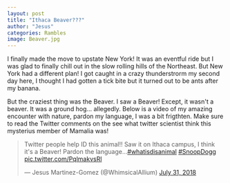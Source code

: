 ```yaml
---
layout: post
title: "Ithaca Beaver???"
author: "Jesus"
categories: Rambles
image: Beaver.jpg
---
```


I finally made the move to upstate New York! It was an eventful ride but I was glad to finally chill out in the slow rolling hills of the Northeast. But New York had a different plan! I got caught in a crazy thunderstrorm my second day here, I thought I had gotten a tick bite but it turned out to be ants after my banana. 

But the craziest thing was the Beaver. I saw a Beaver! Except, it wasn't a beaver. It was a ground hog... allegedly. Below is a video of my amazing encounter with nature, pardon my language, I was a bit frigthten. Make sure to read the Twitter comments on the see what twitter scientist think this mysterius member of Mamalia was!  

<blockquote class="twitter-tweet"><p lang="en" dir="ltr">Twitter people help ID this animal!! Saw it on Ithaca campus, I think it&#39;s a Beaver! Pardon the language...<a href="https://twitter.com/hashtag/whatisdisanimal?src=hash&amp;ref_src=twsrc%5Etfw">#whatisdisanimal</a> <a href="https://twitter.com/hashtag/SnoopDogg?src=hash&amp;ref_src=twsrc%5Etfw">#SnoopDogg</a> <a href="https://t.co/PqlmakvsRl">pic.twitter.com/PqlmakvsRl</a></p>&mdash; Jesus Martinez-Gomez (@WhimsicalAllium) <a href="https://twitter.com/WhimsicalAllium/status/1024109874693713920?ref_src=twsrc%5Etfw">July 31, 2018</a></blockquote> <script async src="https://platform.twitter.com/widgets.js" charset="utf-8"></script>
